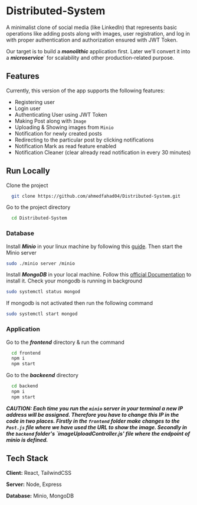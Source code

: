 
# Distributed-System

A minimalist clone of social media (like LinkedIn) that represents basic operations like adding posts along with images, user registration, and log in with proper authentication and authorization ensured with JWT Token.

Our target is to build a ***monolithic*** application first. Later we'll convert it into a ***microservice***` for scalability and other production-related purpose.

## Features

Currently, this version of the app supports the following features:

* Registering user
* Login user
* Authenticating User using JWT Token 
* Making Post along with `Image`
* Uploading & Showing images from `Minio`
* Notification for newly created posts
* Redirecting to the particular post by clicking notifications
* Notification Mark as read feature enabled
* Notification Cleaner (clear already read notification in every 30 minutes)


## Run Locally

Clone the project

```bash
  git clone https://github.com/ahmedfahad04/Distributed-System.git
```

Go to the project directory

```bash
  cd Distributed-System
```

### Database

Install ***Minio*** in your linux machine by following this [guide](https://github.com/abj-paul/Decentralized-Social-Media/blob/main/backend/SETUP.org). Then start the Minio server

```bash
sudo ./minio server /minio
```

Install ***MongoDB*** in your local machine. Follow this [official Documentation](https://www.mongodb.com/docs/manual/tutorial/install-mongodb-on-ubuntu/) to install it. Check your mongodb is running in background

```bash
sudo systemctl status mongod
```

If mongodb is not activated then run the following command 

```bash
sudo systemctl start mongod
```

### Application

Go to the ***frontend*** directory & run the command

```bash
  cd frontend
  npm i
  npm start
```

Go to the ***backeend*** directory

```bash
  cd backend
  npm i
  npm start
```

***CAUTION: Each time you run the `minio` server in your terminal a new IP address will be assigned. Therefore you have to change this IP in the code in two places. Firstly in the `frontend` folder make changes to the `Post.js` file where we have used the URL to show the image. Secondly in the `backend` folder's `imageUploadController.js' file where the endpoint of minio is defined.***

## Tech Stack

**Client:** React, TailwindCSS

**Server:** Node, Express

**Database:** Minio, MongoDB
